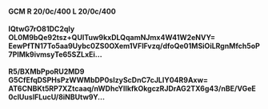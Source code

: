 #### GCM R 20/0c/400 L 20/0c/400
**IQtwG7rO81DC2qly**<br/>**OL0M9bQe92tsz+QUITuw9kxDLQqamNJmx4W41W2eNVY=**<br/>**EewPfTN17To5aa9Uybc0ZS0OXem1VFIFvzq/dfoQe01MSiOiLRgnMfch5oP7PIMk9ivmsyTe65SZLxEi...**<br/><br/>
**R5/BXMbPpoRU2MD9**<br/>**G5CfEfqDSPHsPzWWMbDP0slzyScDnC7cJLIY04R9Axw=**<br/>**AT6CNBKt5RP7XZtcaaq/nWDhcYIIkfkOkgczRJDrAG2TX6g43/nBE/VGeE0cIUuslFLucU/8iNBUtw9Y...**